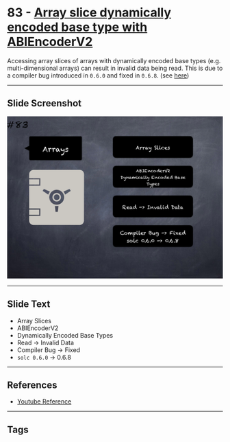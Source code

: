 # 83 - [Array slice dynamically encoded base type with ABIEncoderV2](Array%20slice%20dynamically%20encoded%20base%20type%20with%20ABIEncoderV2.md)
Accessing array slices of arrays with dynamically encoded base types (e.g. multi-dimensional arrays) can result in invalid data being read. This is due to a compiler bug introduced in `0.6.0` and fixed in `0.6.8`. (see [here](https://docs.soliditylang.org/en/v0.8.9/bugs.html))
___
## Slide Screenshot
![083.png](../../images/4.%20Pitfalls%20and%20Best%20Practices%20101/083.png)
___
## Slide Text
- Array Slices
- ABIEncoderV2
- Dynamically Encoded Base Types
- Read -> Invalid Data
- Compiler Bug -> Fixed
- `solc 0.6.0` -> 0.6.8
___
## References
- [Youtube Reference](https://youtu.be/vyWLO5Dlg50?t=70)
___
## Tags